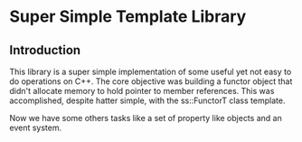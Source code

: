 Super Simple Template Library
=============================

## Introduction

This library is a super simple implementation of some useful yet not easy to
do operations on C++. The core objective was building a functor object that
didn't allocate memory to hold pointer to member references. This was
accomplished, despite hatter simple, with the ss::FunctorT class template.

Now we have some others tasks like a set of property like objects and an event
system.
